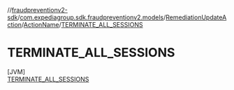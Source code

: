 //[fraudpreventionv2-sdk](../../../../../index.md)/[com.expediagroup.sdk.fraudpreventionv2.models](../../../index.md)/[RemediationUpdateAction](../../index.md)/[ActionName](../index.md)/[TERMINATE_ALL_SESSIONS](index.md)

# TERMINATE_ALL_SESSIONS

[JVM]\
[TERMINATE_ALL_SESSIONS](index.md)

